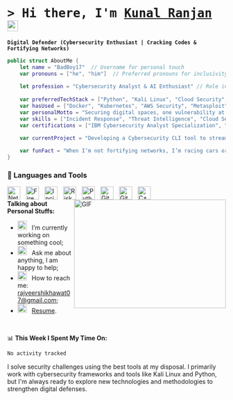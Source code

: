 # <samp>&gt; Hi there, I'm <a href="https://portfolio-git-main-kunals-projects-84fd4c78.vercel.app/#home" target="_blank">Kunal Ranjan</a> <img src="https://media.giphy.com/media/hvRJCLFzcasrR4ia7z/giphy.gif" width="25"> </samp>

**`Digital Defender (Cybersecurity Enthusiast | Cracking Codes & Fortifying Networks)`**

```swift
public struct AboutMe {
    let name = "BadBoy17"  // Username for personal touch
    var pronouns = ["he", "him"]  // Preferred pronouns for inclusivity
    
    let profession = "Cybersecurity Analyst & AI Enthusiast" // Role in cybersecurity
    
    var preferredTechStack = ["Python", "Kali Linux", "Cloud Security", "Zero Trust Architecture", "SIEM", "Threat Hunting", "Incident Response", "AI-driven Security", "Blockchain Security", "Security Automation"] // Cutting-edge cybersec stack with AI and blockchain integration
    var hasUsed = ["Docker", "Kubernetes", "AWS Security", "Metasploit", "Splunk", "CrowdStrike", "Fortinet", "HashiCorp Vault", "Machine Learning for Cybersecurity"] // Next-gen tools I've worked with
    var personalMotto = "Securing digital spaces, one vulnerability at a time!"  // Motivational touch
    var skills = ["Incident Response", "Threat Intelligence", "Cloud Security", "Malware Analysis", "AI-powered Cyber Defense", "Risk Assessment", "Digital Forensics", "Risk Management", "Network Defense"] // Key skills in cybersecurity
    var certifications = ["IBM Cybersecurity Analyst Specialization", "Cybersecurity Attack and Defense Fundamentals Specialization", "Certified in Cybersecurity Specialization", "Google Cybersecurity Specialization", "Cryptography (Stanford University)", "Cybersecurity Architect Expert (Microsoft)", "Zscaler Cybersecurity Fundamentals Associate Course", "Cybersecurity with Mastercard (PwC)" ]  // Updated & Relevant certifications list 

    var currentProject = "Developing a Cybersecurity CLI tool to streamline vulnerability assessments & incident responses" // My current project
    
    var funFact = "When I’m not fortifying networks, I’m racing cars or strategizing football tactics!" // Fun fact that highlights personality
}

```
### 🧰 Languages and Tools

<img align="left" alt="Network Security" width="30px" style="padding-right:10px;" src="https://cdn.jsdelivr.net/gh/devicons/devicon/icons/linux/linux-original.svg"/>
<img align="left" alt="Firewalls" width="30px" style="padding-right:10px;" src="https://cdn.jsdelivr.net/gh/devicons/devicon/icons/docker/docker-original.svg"/>
<img align="left" alt="Incident Response" width="30px" style="padding-right:10px;" src="https://cdn.jsdelivr.net/gh/devicons/devicon/icons/git/git-original.svg"/>
<img align="left" alt="Risk Assessment" width="30px" style="padding-right:10px;" src="https://cdn.jsdelivr.net/gh/devicons/devicon/icons/java/java-original.svg"/>
<img align="left" alt="Python" width="30px" style="padding-right:10px;" src="https://cdn.jsdelivr.net/gh/devicons/devicon/icons/python/python-plain.svg"/>
<img align="left" alt="Git" width="30px" style="padding-right:10px;" src="https://cdn.jsdelivr.net/gh/devicons/devicon/icons/git/git-original.svg"/>
<img align="left" alt="GitHub" width="30px" style="padding-right:10px;" src="https://cdn.jsdelivr.net/gh/devicons/devicon/icons/github/github-original.svg"/>
<img align="left" alt="C++" width="30px" style="padding-right:10px;" src="https://cdn.jsdelivr.net/gh/devicons/devicon/icons/cplusplus/cplusplus-line.svg"/>
<br />

<img align="right" alt="GIF" src="https://github.com/Gapur/Gapur/blob/main/assets/coding.gif?raw=true" width="350" height="250" />
  
**Talking about Personal Stuffs:**

- <img src="https://github.com/Gapur/Gapur/blob/main/assets/developer.gif?raw=true" width="21" />&nbsp;&nbsp; I’m currently working on something cool;
- <img src="https://github.com/Gapur/Gapur/blob/main/assets/message.gif?raw=true" width="21" />&nbsp;&nbsp; Ask me about anything, I am happy to help;
- <img src="https://github.com/Gapur/Gapur/blob/main/assets/letterbox.gif?raw=true" width="21" />&nbsp;&nbsp; How to reach me: rajveershikhawat07@gmail.com;
- <img src="https://github.com/Gapur/Gapur/blob/main/assets/doc.gif?raw=true" width="21" />&nbsp;&nbsp; [Resume](https://drive.google.com/file/d/1KeGM2LRCGteXieTz8kqiRJAL2Un373cj/view?usp=sharing).

</br>

📊 **This Week I Spent My Time On:**
<!--START_SECTION:waka-->

```txt
No activity tracked
```

<!--END_SECTION:waka-->

I solve security challenges using the best tools at my disposal. I primarily work with cybersecurity frameworks and tools like Kali Linux and Python, but I'm always ready to explore new technologies and methodologies to strengthen digital defenses.

